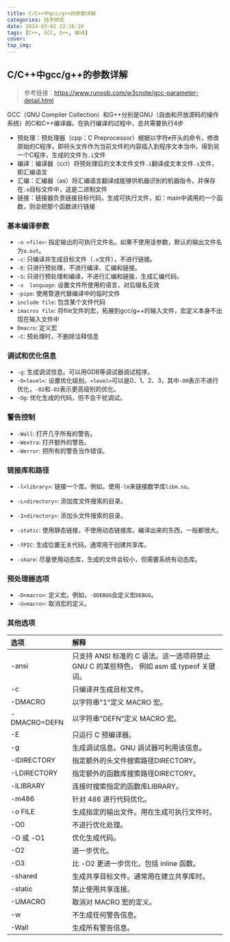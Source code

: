 ```yaml
---
title: C/C++中gcc/g++的参数详解
categories: 技术研究
date: 2024-03-02 22:16:10
tags: [C++, GCC, G++, 编译]
cover:
top_img:
---
```

## C/C++中gcc/g++的参数详解

> 参考链接：https://www.runoob.com/w3cnote/gcc-parameter-detail.html

GCC（GNU Compiler Collection）和G++分别是GNU（自由和开放源码的操作系统）的C和C++编译器。在执行编译的过程中，总共需要执行4步

* 预处理：预处理器（cpp：C Preprocessor）根据以字符`#`开头的命令，修改原始的C程序，即将头文件作为当前文件的内容插入到程序文本当中。得到另一个C程序，生成的文件为`.i`文件
* 编译：编译器（ccl）将预处理后的文本文件文件`.i`翻译成文本文件`.s`文件，即汇编语言
* 汇编：汇编器（as）将汇编语言翻译成能够供机器识别的机器指令，并保存在`.o`目标文件中，这是二进制文件
* 链接：链接器负责链接目标代码，生成可执行文件，如：main中调用的一个函数，则会把那个函数进行链接

### 基本编译参数

- `-o <file>`: 指定输出的可执行文件名。如果不使用该参数，默认的输出文件名为`a.out`。
- `-c`: 只编译并生成目标文件（`.o`文件），不进行链接。
- `-E`: 只进行预处理，不进行编译、汇编和链接。
- `-S`: 只进行预处理和编译，不进行汇编和链接，生成汇编代码。
- `-x  language`: 设置文件所使用的语言，对后缀名无效
- `-pipe`: 使用管道代替编译中的临时文件
- `include file`: 包含某个文件代码
- `imacros file`: 将file文件的宏，拓展到gcc/g++的输入文件，宏定义本身不出现在输入文件中
- `Dmacro`: 定义宏
- `-C`: 预处理时，不删除注释信息

### 调试和优化信息

- `-g`: 生成调试信息。可以用GDB等调试器调试程序。
- `-O<level>`: 设置优化级别。`<level>`可以是0、1、2、3，其中`-O0`表示不进行优化，`-O2`和`-O3`表示更高级别的优化。
- `-Og`: 优化生成的代码，但不会干扰调试。

### 警告控制

- `-Wall`: 打开几乎所有的警告。
- `-Wextra`: 打开额外的警告。
- `-Werror`: 把所有的警告当作错误。

### 链接库和路径

- `-l<library>`: 链接一个库。例如，使用`-lm`来链接数学库`libm.so`。
- `-L<directory>`: 添加库文件搜索的目录。
- `-I<directory>`: 添加头文件搜索的目录。

- `-static`: 使用静态链接，不使用动态链接库。编译出来的东西，一般都很大。
- `-fPIC`: 生成位置无关代码，通常用于创建共享库。
- `-share`: 尽量使用动态库，生成的文件会较小，但需要系统有动态库。

### 预处理器选项

- `-D<macro>`: 定义宏。例如，`-DDEBUG`会定义宏`DEBUG`。
- `-U<macro>`: 取消宏的定义。

### 其他选项

| 选项         | 解释                                                         |
| :----------- | :----------------------------------------------------------- |
| -ansi        | 只支持 ANSI 标准的 C 语法。这一选项将禁止 GNU C 的某些特色， 例如 asm 或 typeof 关键词。 |
| -c           | 只编译并生成目标文件。                                       |
| -DMACRO      | 以字符串"1"定义 MACRO 宏。                                   |
| -DMACRO=DEFN | 以字符串"DEFN"定义 MACRO 宏。                                |
| -E           | 只运行 C 预编译器。                                          |
| -g           | 生成调试信息。GNU 调试器可利用该信息。                       |
| -IDIRECTORY  | 指定额外的头文件搜索路径DIRECTORY。                          |
| -LDIRECTORY  | 指定额外的函数库搜索路径DIRECTORY。                          |
| -lLIBRARY    | 连接时搜索指定的函数库LIBRARY。                              |
| -m486        | 针对 486 进行代码优化。                                      |
| -o FILE      | 生成指定的输出文件。用在生成可执行文件时。                   |
| -O0          | 不进行优化处理。                                             |
| -O 或 -O1    | 优化生成代码。                                               |
| -O2          | 进一步优化。                                                 |
| -O3          | 比 -O2 更进一步优化，包括 inline 函数。                      |
| -shared      | 生成共享目标文件。通常用在建立共享库时。                     |
| -static      | 禁止使用共享连接。                                           |
| -UMACRO      | 取消对 MACRO 宏的定义。                                      |
| -w           | 不生成任何警告信息。                                         |
| -Wall        | 生成所有警告信息。                                           |

